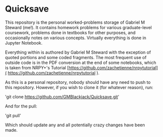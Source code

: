 # Quicksave

This repository is the personal worked-problems storage of Gabriel M Steward (me!). It contains homework problems for various graduate-level coursework, problems done in textbooks for other purposes, and occasionally notes on various concepts. Virtually everything is done in Jupyter Notebook. 

Everything within is authored by Gabriel M Steward with the exception of quoted portions and some coded fragments. The most frequent use of outside code is in the PDF conversion at the end of some notebooks, which is taken from NRPY+'s Tutorial [https://github.com/zachetienne/nrpytutorial]( https://github.com/zachetienne/nrpytutorial ). 

As this is a personal repository, nobody should have any need to push to this repository. However, if you wish to clone it (for whatever reason), run:

'git clone https://github.com/GMBlackjack/Quicksave.git'

And for the pull:

'git pull'

Which should update any and all potentially crazy changes have been made. 
